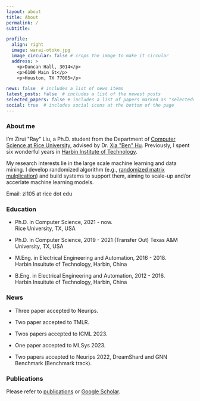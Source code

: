 ```yaml
---
layout: about
title: About
permalink: /
subtitle:

profile:
  align: right
  image: warai-otoko.jpg
  image_circular: false # crops the image to make it circular
  address: >
    <p>Duncan Hall, 3014</p>
    <p>6100 Main St</p>
    <p>Houston, TX 77005</p>

news: false  # includes a list of news items
latest_posts: false  # includes a list of the newest posts
selected_papers: false # includes a list of papers marked as "selected={true}"
social: true  # includes social icons at the bottom of the page
---
```


### About me

I’m Zirui "Ray" Liu, a Ph.D. student from the Department of [Computer Science at Rice University](https://cs.rice.edu/), advised by Dr. [Xia "Ben" Hu](https://cs.rice.edu/~xh37/index.html). Previously, I spent six wonderful years in [Harbin Institute of Technology](http://en.hit.edu.cn/). 

My research interests lie in the large scale machine learning and data mining. I develop randomized algorithm (e.g., [randomized matrix mulplication](https://arxiv.org/abs/2305.15265)) and build systems to support them, aiming to scale-up and/or accerlate machine learning models.

Email: zl105 at rice dot edu

### Education

* Ph.D. in Computer Science, 2021 - now.  
Rice University, TX, USA

* Ph.D. in Computer Science, 2019 - 2021 (Transfer Out)
Texas A&M University, TX, USA

* M.Eng. in Electrical Engineering and Automation, 2016 - 2018.  
Harbin Insuitute of Technology, Harbin, China

* B.Eng. in Electrical Engineering and Automation, 2012 - 2016.  
Harbin Insuitute of Technology, Harbin, China

### News
- Three paper accepted to Neurips.

- Two paper accepted to TMLR.

- Twos papers accepted to ICML 2023.

- One paper accepted to MLSys 2023.

- Two papers accepted to Neurips 2022, DreamShard and GNN Benchmark (Benchmark track).


### Publications

Please refer to [publications](https://scholar.google.com/citations?user=0i1w_egAAAAJ) or [Google Scholar](https://scholar.google.com/citations?user=0i1w_egAAAAJ).